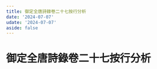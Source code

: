 ```yaml
---
title: 御定全唐詩錄卷二十七按行分析
date: '2024-07-07'
udate: '2024-07-07'
aside: false
---
```

# 御定全唐詩錄卷二十七按行分析

<LinePage :list="lines" :chapternum="27" />

<script setup>
const chapter = '卷二十七';
import lines from '/data/qtsl/卷二十七/lines.json'
</script>
